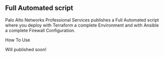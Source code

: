 ## Full Automated script

Palo Alto Networks Professional Services publishes a Full Automated script where you deploy with Terraform a complete Environment and with Ansible a complete Firewall Configuration.

How To Use

Will published soon!
